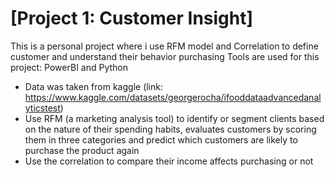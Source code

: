 # [Project 1: Customer Insight]

This is a personal project where i use RFM model and Correlation to define customer and understand their behavior purchasing 
Tools are used for this project: PowerBI and Python
- Data was taken from kaggle (link: https://www.kaggle.com/datasets/georgerocha/ifooddataadvancedanalyticstest)
- Use RFM (a marketing analysis tool) to identify or segment clients based on the nature of their spending habits, evaluates customers by scoring them in three categories and predict which customers are likely to purchase the product again
- Use the correlation to compare their income affects purchasing or not
